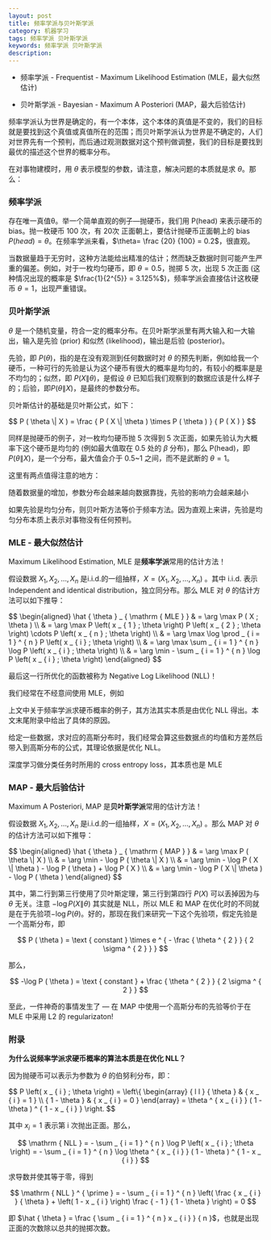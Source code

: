 ```yaml
---
layout: post
title: 频率学派与贝叶斯学派
category: 机器学习
tags: 频率学派 贝叶斯学派
keywords: 频率学派 贝叶斯学派
description:
---
```


- 频率学派 - Frequentist - Maximum Likelihood Estimation (MLE，最大似然估计)

- 贝叶斯学派 - Bayesian - Maximum A Posteriori (MAP，最大后验估计)

频率学派认为世界是确定的，有一个本体，这个本体的真值是不变的，我们的目标就是要找到这个真值或真值所在的范围；而贝叶斯学派认为世界是不确定的，人们对世界先有一个预判，而后通过观测数据对这个预判做调整，我们的目标是要找到最优的描述这个世界的概率分布。

在对事物建模时，用 $\theta$ 表示模型的参数，请注意，解决问题的本质就是求 $\theta$。那么：

### 频率学派

存在唯一真值θ。举一个简单直观的例子—抛硬币，我们用 P(head) 来表示硬币的 bias。抛一枚硬币 100 次，有 20次 正面朝上，要估计抛硬币正面朝上的 bias $P(head)=\theta$。在频率学派来看，$\theta= \frac {20} {100} = 0.2$，很直观。

当数据量趋于无穷时，这种方法能给出精准的估计；然而缺乏数据时则可能产生严重的偏差。例如，对于一枚均匀硬币，即 $\theta = 0.5$，抛掷 5 次，出现 5 次正面 (这种情况出现的概率是 $\frac{1}{2^{5}} = 3.125%$)，频率学派会直接估计这枚硬币 $\theta = 1$，出现严重错误。

### 贝叶斯学派

$\theta$ 是一个随机变量，符合一定的概率分布。在贝叶斯学派里有两大输入和一大输出，输入是先验 (prior) 和似然 (likelihood)，输出是后验 (posterior)。

先验，即 $P (\theta)$，指的是在没有观测到任何数据时对 $\theta$ 的预先判断，例如给我一个硬币，一种可行的先验是认为这个硬币有很大的概率是均匀的，有较小的概率是是不均匀的；似然，即 $P ( X \| \theta )$，是假设 $\theta$ 已知后我们观察到的数据应该是什么样子的；后验，即$P ( \theta \| X )$，是最终的参数分布。

贝叶斯估计的基础是贝叶斯公式，如下：

<div>
$$
P ( \theta \| X ) = \frac { P ( X \| \theta ) \times P ( \theta ) } { P ( X ) }
$$
</div>

同样是抛硬币的例子，对一枚均匀硬币抛 5 次得到 5 次正面，如果先验认为大概率下这个硬币是均匀的 (例如最大值取在 0.5 处的 $\beta$ 分布)，那么 P(head)，即 $P ( \theta \| X )$，是一个分布，最大值会介于 0.5~1 之间，而不是武断的 $\theta = 1$。

这里有两点值得注意的地方：

随着数据量的增加，参数分布会越来越向数据靠拢，先验的影响力会越来越小

如果先验是均匀分布，则贝叶斯方法等价于频率方法。因为直观上来讲，先验是均匀分布本质上表示对事物没有任何预判。

### MLE - 最大似然估计

Maximum Likelihood Estimation, MLE 是**频率学派**常用的估计方法！

假设数据 $X _ { 1 } , X _ { 2 } , \ldots , X _ { n }$ 是i.i.d.的一组抽样，$X = \left( X _ { 1 } , X _ { 2 } , \ldots , X _ { n } \right)$ 。其中 i.i.d. 表示 Independent and identical distribution，独立同分布。那么 MLE 对 $\theta$ 的估计方法可以如下推导：

<div>
$$
\begin{aligned} \hat { \theta } _ { \mathrm { MLE } } & = \arg \max P ( X ; \theta ) \\ & = \arg \max P \left( x _ { 1 } ; \theta \right) P \left( x _ { 2 } ; \theta \right) \cdots P \left( x _ { n } ; \theta \right) \\ & = \arg \max \log \prod _ { i = 1 } ^ { n } P \left( x _ { i } ; \theta \right) \\ & = \arg \max \sum _ { i = 1 } ^ { n } \log P \left( x _ { i } ; \theta \right) \\ & = \arg \min - \sum _ { i = 1 } ^ { n } \log P \left( x _ { i } ; \theta \right) \end{aligned}
$$
</div>

最后这一行所优化的函数被称为 Negative Log Likelihood (NLL)！

我们经常在不经意间使用 MLE，例如

上文中关于频率学派求硬币概率的例子，其方法其实本质是由优化 NLL 得出。本文末尾附录中给出了具体的原因。

给定一些数据，求对应的高斯分布时，我们经常会算这些数据点的均值和方差然后带入到高斯分布的公式，其理论依据是优化 NLL。

深度学习做分类任务时所用的 cross entropy loss，其本质也是 MLE

### MAP - 最大后验估计

Maximum A Posteriori, MAP 是**贝叶斯学派**常用的估计方法！

假设数据 $X _ { 1 } , X _ { 2 } , \ldots , X _ { n }$ 是i.i.d.的一组抽样，$X = \left( X _ { 1 } , X _ { 2 } , \ldots , X _ { n } \right)$ 。那么 MAP 对 $\theta$ 的估计方法可以如下推导：

<div>
$$
\begin{aligned} \hat { \theta } _ { \mathrm { MAP } } & = \arg \max P ( \theta \| X ) \\ & = \arg \min - \log P ( \theta \| X ) \\ & = \arg \min - \log P ( X \| \theta ) - \log P ( \theta ) + \log P ( X ) \\ & = \arg \min - \log P ( X \| \theta ) - \log P ( \theta ) \end{aligned}
$$
</div>

其中，第二行到第三行使用了贝叶斯定理，第三行到第四行 $P ( X )$ 可以丢掉因为与 $\theta$ 无关。注意 $- \log P ( X \| \theta )$ 其实就是 NLL，所以 MLE 和 MAP 在优化时的不同就是在于先验项$- \log P (\theta )$。好的，那现在我们来研究一下这个先验项，假定先验是一个高斯分布，即

$$
P ( \theta ) = \text { constant } \times e ^ { - \frac { \theta ^ { 2 } } { 2 \sigma ^ { 2 } } }
$$

那么，

$$
-\log P ( \theta ) = \text { constant } + \frac { \theta ^ { 2 } } { 2 \sigma ^ { 2 } }
$$

至此，一件神奇的事情发生了 — 在 MAP 中使用一个高斯分布的先验等价于在 MLE 中采用 L2 的 regularizaton!

### 附录

**为什么说频率学派求硬币概率的算法本质是在优化 NLL？**

因为抛硬币可以表示为参数为 $\theta$ 的伯努利分布，即：

<div>
$$
P \left( x _ { i } ; \theta \right) = \left\{ \begin{array} { l l } { \theta } & { x _ { i } = 1 } \\ { 1 - \theta } & { x _ { i } = 0 } \end{array} = \theta ^ { x _ { i } } ( 1 - \theta ) ^ { 1 - x _ { i } } \right.
$$
</div>

其中 $x_i= 1$ 表示第 i 次抛出正面。那么，

$$
\mathrm { NLL } = - \sum _ { i = 1 } ^ { n } \log P \left( x _ { i } ; \theta \right) = - \sum _ { i = 1 } ^ { n } \log \theta ^ { x _ { i } } ( 1 - \theta ) ^ { 1 - x _ { i } }
$$

求导数并使其等于零，得到

$$
\mathrm { NLL } ^ { \prime } = - \sum _ { i = 1 } ^ { n } \left( \frac { x _ { i } } { \theta } + \left( 1 - x _ { i } \right) \frac { - 1 } { 1 - \theta } \right) = 0
$$

即 $\hat { \theta } = \frac { \sum _ { i = 1 } ^ { n } x _ { i } } { n }$，也就是出现正面的次数除以总共的抛掷次数。